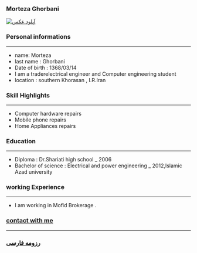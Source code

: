 
### Morteza Ghorbani
<a href="https://uupload.ir/view/afl_photo.jpg" target="_blank"><img src="https://uupload.ir/files/afl_photo_thumb.jpg" border="0" alt="آپلود عکس" /></a>

### Personal informations

---
+ name: Morteza
+ last name : Ghorbani
+ Date of birth : 1368/03/14
+ I am a traderelectrical engineer and Computer engineering student
+ location : southern Khorasan , I.R.Iran


### Skill Highlights

---
+ Computer hardware repairs
+ Mobile phone repairs
+ Home Appliances repairs

### Education

---
+ Diploma : Dr.Shariati high school
_ 2006
+ Bachelor of science : Electrical and power engineering
_ 2012,Islamic Azad university


### working Experience

---
+ I am working in Mofid Brokerage .

### [contact with me](https://web.telegram.org/#/im?p=@M7M_K)


--- 
### [رزومه فارسی](resume-fa.md)

